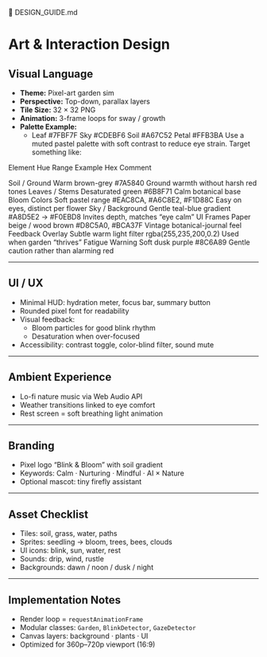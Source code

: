 🎨 DESIGN_GUIDE.md

# Art & Interaction Design

## Visual Language
- **Theme:** Pixel-art garden sim  
- **Perspective:** Top-down, parallax layers  
- **Tile Size:** 32 × 32 PNG  
- **Animation:** 3-frame loops for sway / growth  
- **Palette Example:**
  - Leaf #7FBF7F   Sky #CDEBF6   Soil #A67C52   Petal #FFB3BA
Use a muted pastel palette with soft contrast to reduce eye strain.
Target something like:

Element	Hue Range	Example Hex	Comment

Soil / Ground	Warm brown-grey	#7A5840	Ground warmth without harsh red tones
Leaves / Stems	Desaturated green	#6B8F71	Calm botanical base
Bloom Colors	Soft pastel range	#EAC8CA, #A6C8E2, #F1D88C	Easy on eyes, distinct per flower
Sky / Background	Gentle teal-blue gradient	#A8D5E2 → #F0EBD8	Invites depth, matches “eye calm”
UI Frames	Paper beige / wood brown	#D8C5A0, #BCA37F	Vintage botanical-journal feel
Feedback Overlay	Subtle warm light filter	rgba(255,235,200,0.2)	Used when garden “thrives”
Fatigue Warning	Soft dusk purple	#8C6A89	Gentle caution rather than alarming red

---

## UI / UX
- Minimal HUD: hydration meter, focus bar, summary button  
- Rounded pixel font for readability  
- Visual feedback: 
  - Bloom particles for good blink rhythm  
  - Desaturation when over-focused  
- Accessibility: contrast toggle, color-blind filter, sound mute

---

## Ambient Experience
- Lo-fi nature music via Web Audio API  
- Weather transitions linked to eye comfort  
- Rest screen = soft breathing light animation

---

## Branding
- Pixel logo “Blink & Bloom” with soil gradient  
- Keywords: Calm · Nurturing · Mindful · AI × Nature  
- Optional mascot: tiny firefly assistant

---

## Asset Checklist
- Tiles: soil, grass, water, paths  
- Sprites: seedling → bloom, trees, bees, clouds  
- UI icons: blink, sun, water, rest  
- Sounds: drip, wind, rustle  
- Backgrounds: dawn / noon / dusk / night

---

## Implementation Notes
- Render loop = `requestAnimationFrame`  
- Modular classes: `Garden`, `BlinkDetector`, `GazeDetector`  
- Canvas layers: background · plants · UI  
- Optimized for 360p–720p viewport (16:9)